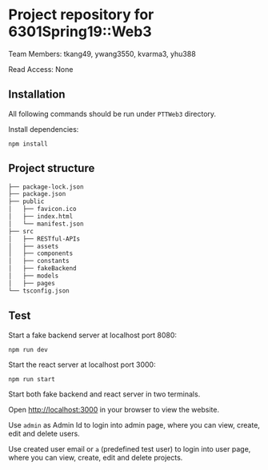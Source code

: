 # Project repository for 6301Spring19::Web3

Team Members: tkang49, ywang3550, kvarma3, yhu388

Read Access:  None


## Installation
All following commands should be run under `PTTWeb3` directory.

Install dependencies:
```
npm install
```


## Project structure
```bash
├── package-lock.json
├── package.json
├── public
│   ├── favicon.ico
│   ├── index.html
│   └── manifest.json
├── src
│   ├── RESTful-APIs
│   ├── assets
│   ├── components
│   ├── constants
│   ├── fakeBackend
│   ├── models
│   ├── pages
└── tsconfig.json
```

## Test

Start a fake backend server at localhost port 8080:
```
npm run dev
```

Start the react server at localhost port 3000:
```
npm run start
```

Start both fake backend and react server in two terminals.

Open [http://localhost:3000](http://localhost:3000) in your browser to view the website.

Use `admin` as Admin Id to login into admin page, where you can view, create, edit and delete users.

Use created user email or `a` (predefined test user) to login into user page, where you can view, create, edit and delete projects.
